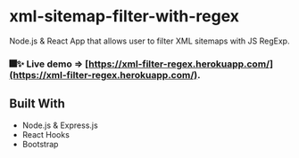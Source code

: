 # xml-sitemap-filter-with-regex
Node.js & React App that allows user to filter XML sitemaps with JS RegExp.

### 🎆✨ Live demo => [https://xml-filter-regex.herokuapp.com/](https://xml-filter-regex.herokuapp.com/).

## Built With

- Node.js & Express.js
- React Hooks
- Bootstrap
